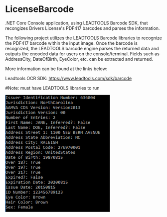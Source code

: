 # LicenseBarcode
.NET Core Console application, using LEADTOOLS Barcode SDK, that recongizes Drivers License's PDF417 barcodes and parses the information.

The following project utilizes the LEADTOOLS Barcode libraries to recognize the PDF417 barcode within the input image. Once the barcode is recognized, the LEADTOOLS barcode engine parses the returned data and outputs the encoded data for users on the console/terminal. Fields such as AddressCity, DateOfBirth, EyeColor, etc. can be extracted and returned.

More information can be found at the links below:

Leadtools OCR SDK:
https://www.leadtools.com/sdk/barcode

#Note: must have LEADTOOLS libraries to run

![Screenshot](LicenseBarcode.png)
